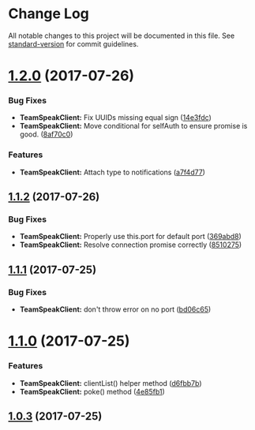 # Change Log

All notable changes to this project will be documented in this file. See [standard-version](https://github.com/conventional-changelog/standard-version) for commit guidelines.

<a name="1.2.0"></a>
# [1.2.0](https://github.com/nicholaiii/teamspeak-async/compare/v1.1.2...v1.2.0) (2017-07-26)


### Bug Fixes

* **TeamSpeakClient:** Fix UUIDs missing equal sign ([14e3fdc](https://github.com/nicholaiii/teamspeak-async/commit/14e3fdc))
* **TeamSpeakClient:** Move conditional for selfAuth to ensure promise is good. ([8af70c0](https://github.com/nicholaiii/teamspeak-async/commit/8af70c0))


### Features

* **TeamSpeakClient:** Attach type to notifications ([a7f4d77](https://github.com/nicholaiii/teamspeak-async/commit/a7f4d77))



<a name="1.1.2"></a>
## [1.1.2](https://github.com/nicholaiii/teamspeak-async/compare/v1.1.1...v1.1.2) (2017-07-26)


### Bug Fixes

* **TeamSpeakClient:** Properly use this.port for default port ([369abd8](https://github.com/nicholaiii/teamspeak-async/commit/369abd8))
* **TeamSpeakClient:** Resolve connection promise correctly ([8510275](https://github.com/nicholaiii/teamspeak-async/commit/8510275))



<a name="1.1.1"></a>
## [1.1.1](https://github.com/nicholaiii/teamspeak-async/compare/v1.1.0...v1.1.1) (2017-07-25)


### Bug Fixes

* **TeamSpeakClient:** don't throw error on no port ([bd06c65](https://github.com/nicholaiii/teamspeak-async/commit/bd06c65))



<a name="1.1.0"></a>
# [1.1.0](https://github.com/nicholaiii/teamspeak-async/compare/v1.0.3...v1.1.0) (2017-07-25)


### Features

* **TeamSpeakClient:** clientList() helper method ([d6fbb7b](https://github.com/nicholaiii/teamspeak-async/commit/d6fbb7b))
* **TeamSpeakClient:** poke() method ([4e85fb1](https://github.com/nicholaiii/teamspeak-async/commit/4e85fb1))



<a name="1.0.3"></a>
## [1.0.3](https://github.com/nicholaiii/teamspeak-async/compare/v1.0.2...v1.0.3) (2017-07-25)
